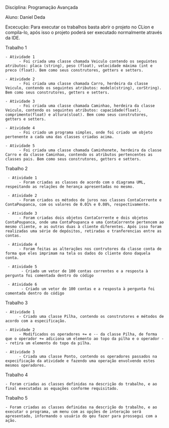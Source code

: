 Disciplina: Programação Avançada

Aluno: Daniel Deda

Excecução: Para executar os trabalhos basta abrir o projeto no CLion e compila-lo, após isso o projeto poderá ser executado normalmente através da IDE.

Trabalho 1

    - Atividade 1
          - Foi criada uma classe chamada Veiculo contendo os seguintes atributos: placa (string), peso (float), velocidade máxima (int e preco (float). Bem como seus construtores, getters e setters.
            
    - Atividade 2
          - Foi criada uma classe chamada Carro, herdeira da classe Veiculo, contendo os seguintes atributos: modelo(string), corString). Bem como seus construtores, getters e setters.    
          
    - Atividade 3
          - Foi criada uma classe chamada Caminhao, herdeira da classe Veiculo, contendo os seguintes atributos: capacidade(float), comprimento(float) e altura(sloat). Bem como seus construtores, getters e setters. 
          
    - Atividade 4
          - Foi criado um programa simples, onde foi criado um objeto pertenente a cada uma das classes criadas acima.
          
    - Atividade 5
          - Foi criada uma classe chamada Caminhonete, herdeira da classe Carro e da classe Caminhao, contendo os atributos pertencentes as classes pais. Bem como seus construtores, getters e setters.
          
          
Trabalho 2

     - Atividade 1
          - Foram criadas as classes de acordo com o diagrama UML, respeitando as relações de herança apresentadas no mesmo.
          
     - Atividade 2
          - Foram criados os métodos de juros nas classes ContaCorrente e ContaPoupanca, com os valores de 0.01% e 0.08%, respectivamente.
          
     - Atividade 3
          - Foram criadas dois objetos ContaCorrente e dois objetos ContaPoupanca, onde uma ContaPoupanca e uma ContaCorrente pertencem ao mesmo cliente, e as outras duas à cliente diferentes. Após isso foram realizadas uma série de depósitos, retiradas e tranferencias entre as contas.
            
     - Atividade 4
          - Foram feitas as alterações nos contrutores da classe conta de forma que eles imprimam na tela os dados do cliente dono daquela conta.
            
     - Atividade 5
           - Criado um vetor de 100 contas correntes e a resposta à pergunta foi comentada dentro do código
           
     - Atividade 6
           - Criado um vetor de 100 contas e a resposta à pergunta foi comentada dentro do código
           
 Trabalho 3
 
    - Atividade 1
          - Criado uma classe Pilha, contendo os construtores e métodos de acordo com a especificação.
    
    - Atividade 2
          - Modificados os operadores += e -- da classe Pilha, de forma que o operador += adiciona um elemento ao topo da pilha e o operador -- retira um elemento do topo da pilha.
            
    - Atividade 3
          - Criada uma classe Ponto, contendo os operadores passados na expecificação da atividade e fazendo uma operação envolvendo estes mesmos operadores.
          
Trabalho 4

    - Foram criadas as classes definidas na descrição do trabalho, e ao final executadas as equações conforme requisitado.
    
Trabalho 5

    - Foram criadas as classes definidas na descrição do trabalho, e ao executar o programa, um menu com as opções de interação será apresentado, informando o usuário do qeu fazer para prossegui com a ação.

